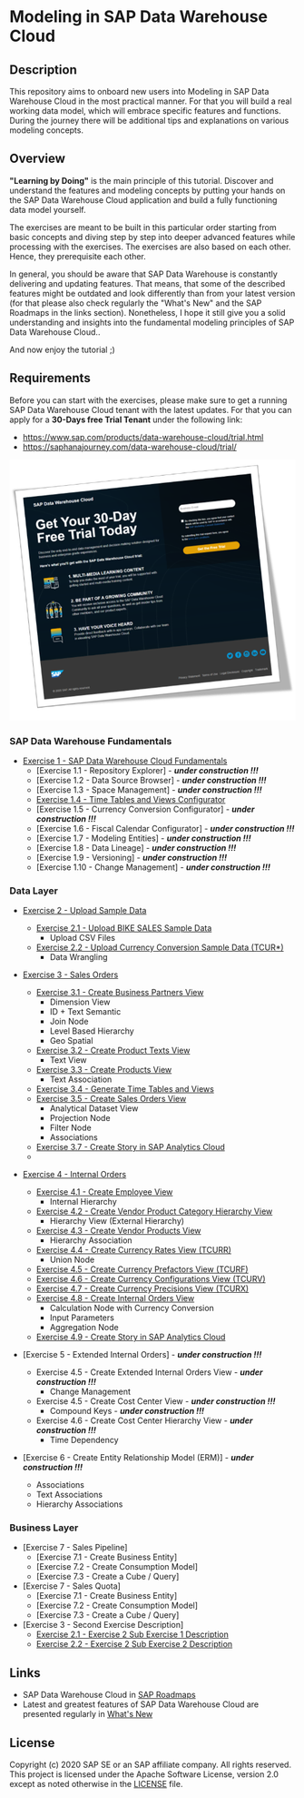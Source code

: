 # Modeling in SAP Data Warehouse Cloud
## Description

This repository aims to onboard new users into Modeling in SAP Data Warehouse Cloud in the most practical manner. For that you will build a real working data model, which will embrace specific features and functions. During the journey there will be additional tips and explanations on various modeling concepts.

## Overview

<b>"Learning by Doing"</b> is the main principle of this tutorial. Discover and understand the features and modeling concepts by putting your hands on the SAP Data Warehouse Cloud application and build a fully functioning data model yourself. 

The exercises are meant to be built in this particular order starting from basic concepts and diving step by step into deeper advanced features while processing with the exercises. The exercises are also based on each other. Hence, they prerequisite each other.



In general, you should be aware that SAP Data Warehouse is constantly delivering and updating features. That means, that some of the described features might be outdated and look differently than from your latest version (for that please also check regularly the "What's New" and the SAP Roadmaps in the links section). Nonetheless, I hope it still give you a solid understanding and insights into the fundamental modeling principles of SAP Data Warehouse Cloud.. 

And now enjoy the tutorial ;) 


## Requirements
Before you can start with the exercises, please make sure to get a running SAP Data Warehouse Cloud tenant with the latest updates.
For that you can apply for a **30-Days free Trial Tenant** under the following link:
- https://www.sap.com/products/data-warehouse-cloud/trial.html
- https://saphanajourney.com/data-warehouse-cloud/trial/

[![DWC_Free_Trial](/images/FreeDWCTrial.png)](https://saphanajourney.com/data-warehouse-cloud/trial/)


### SAP Data Warehouse Fundamentals
- [Exercise 1 - SAP Data Warehouse Cloud Fundamentals](exercises/ex1)
     - [Exercise 1.1 - Repository Explorer] - <b><i>under construction !!!</i></b>
     - [Exercise 1.2 - Data Source Browser] - <b><i>under construction !!!</i></b>
     - [Exercise 1.3 - Space Management] - <b><i>under construction !!!</i></b>
     - [Exercise 1.4 - Time Tables and Views Configurator](exercises/ex1/time-tables-views)
     - [Exercise 1.5 - Currency Conversion Configurator] - <b><i>under construction !!!</i></b>
     - [Exercise 1.6 - Fiscal Calendar Configurator] - <b><i>under construction !!!</i></b>
     - [Exercise 1.7 - Modeling Entities] - <b><i>under construction !!!</i></b>
     - [Exercise 1.8 - Data Lineage] - <b><i>under construction !!!</i></b>
     - [Exercise 1.9 - Versioning] - <b><i>under construction !!!</i></b>
     - [Exercise 1.10 - Change Management] - <b><i>under construction !!!</i></b>

### Data Layer
- [Exercise 2 - Upload Sample Data](exercises/ex2/)
     - [Exercise 2.1 - Upload BIKE SALES Sample Data](exercises/ex2/upload-bike-sales)
        - Upload CSV Files 
     - [Exercise 2.2 - Upload Currency Conversion Sample Data (TCUR*)](exercises/ex2/upload-tcur)
        - Data Wrangling    
        
- [Exercise 3 - Sales Orders](exercises/ex3/)  
    - [Exercise 3.1 - Create Business Partners View](exercises/ex3/business-partners-view)
        - Dimension View
        - ID + Text Semantic
        - Join Node  
        - Level Based Hierarchy 
        - Geo Spatial
    - [Exercise 3.2 - Create Product Texts View](exercises/ex3/product-texts-view)
        - Text View 
    - [Exercise 3.3 - Create Products View](exercises/ex3#products-view)
        - Text Association   
    - [Exercise 3.4 - Generate Time Tables and Views](exercises/ex1/time-tables-views)
    - [Exercise 3.5 - Create Sales Orders View](exercises/ex3/sales-orders-view)
        - Analytical Dataset View
        - Projection Node
        - Filter Node
        - Associations
    - [Exercise 3.7 - Create Story in SAP Analytics Cloud](exercises/ex3/create-story-in-sap-analytics-cloud)
    - 
- [Exercise 4 - Internal Orders](exercises/ex4/)
    - [Exercise 4.1 - Create Employee View](exercises/ex4/employees-view)
        - Internal Hierarchy  
    - [Exercise 4.2 - Create Vendor Product Category Hierarchy View](exercises/ex4/vendor-product-category-hierarchy-view)
        - Hierarchy View (External Hierarchy)
    - [Exercise 4.3 - Create Vendor Products View](exercises/ex4/vendor-products-view)
        - Hierarchy Association  
    - [Exercise 4.4 - Create Currency Rates View (TCURR)](exercises/ex4/tcurr-currency-view)
        - Union Node 
    - [Exercise 4.5 - Create Currency Prefactors View (TCURF)](exercises/ex4/tcurf-currency-view)
    - [Exercise 4.6 - Create Currency Configurations View (TCURV)](exercises/ex4/tcurv-currency-view)
    - [Exercise 4.7 - Create Currency Precisions View (TCURX)](exercises/ex4/tcurx-currency-view)
    - [Exercise 4.8 - Create Internal Orders View](exercises/ex4/internal-orders-view)
        - Calculation Node with Currency Conversion 
        - Input Parameters 
        - Aggregation Node 
    - [Exercise 4.9 - Create Story in SAP Analytics Cloud](exercises/ex3/create-story-in-sap-analytics-cloud)

 
 - [Exercise 5 - Extended Internal Orders] - <b><i>under construction !!!</i></b>
    - Exercise 4.5 - Create Extended Internal Orders View - <b><i>under construction !!!</i></b>
        - Change Management    
    - Exercise 4.5 - Create Cost Center View - <b><i>under construction !!!</i></b>
        - Compound Keys - <b><i>under construction !!!</i></b>
    - Exercise 4.6 - Create Cost Center Hierarchy View - <b><i>under construction !!!</i></b>
        - Time Dependency
            
- [Exercise 6 - Create Entity Relationship Model (ERM)] - <b><i>under construction !!!</i></b>
   - Associations
   - Text Associations
   - Hierarchy Associations
   
### Business Layer
- [Exercise 7 - Sales Pipeline]
    - [Exercise 7.1 - Create Business Entity]
    - [Exercise 7.2 - Create Consumption Model]
    - [Exercise 7.3 - Create a Cube / Query]
- [Exercise 7 - Sales Quota]
    - [Exercise 7.1 - Create Business Entity]
    - [Exercise 7.2 - Create Consumption Model]
    - [Exercise 7.3 - Create a Cube / Query]
- [Exercise 3 - Second Exercise Description]
    - [Exercise 2.1 - Exercise 2 Sub Exercise 1 Description](exercises/ex2#exercise-21-sub-exercise-1-description)
    - [Exercise 2.2 - Exercise 2 Sub Exercise 2 Description](exercises/ex2#exercise-22-sub-exercise-2-description)


## Links
- SAP Data Warehouse Cloud in [SAP Roadmaps](https://roadmaps.sap.com/board?PRODUCT=73555000100800002141&range=FIRST-CURRENT)
- Latest and greatest features of SAP Data Warehouse Cloud are presented regularly in [What's New](https://jam4.sapjam.com/blogs/show/JytsjzYpI9LproZNYpdkhG)

## License
Copyright (c) 2020 SAP SE or an SAP affiliate company. All rights reserved. This project is licensed under the Apache Software License, version 2.0 except as noted otherwise in the [LICENSE](LICENSES/Apache-2.0.txt) file.
